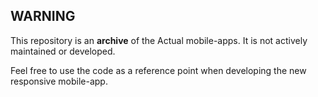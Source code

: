 ## WARNING

This repository is an **archive** of the Actual mobile-apps. It is not actively maintained or developed.

Feel free to use the code as a reference point when developing the new responsive mobile-app.
